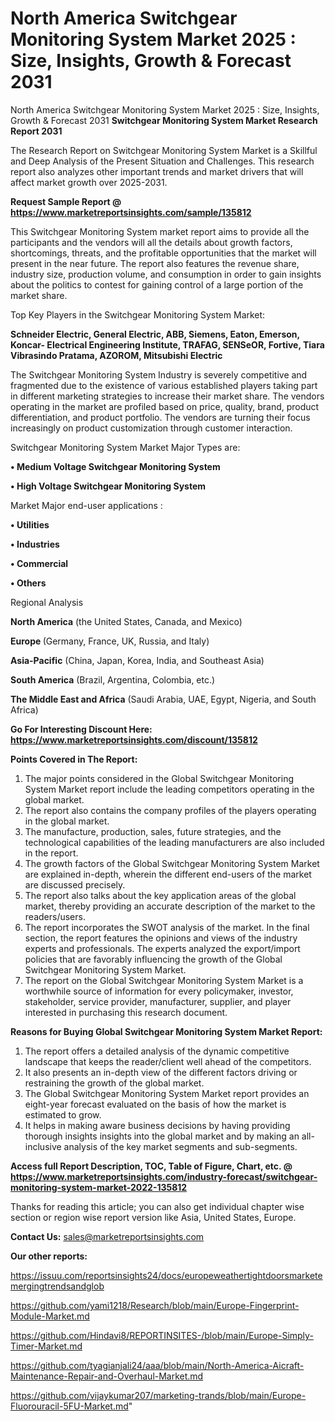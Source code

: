 # North America Switchgear Monitoring System Market 2025 : Size, Insights, Growth & Forecast 2031
North America Switchgear Monitoring System Market 2025 : Size, Insights, Growth & Forecast 2031
<strong>Switchgear Monitoring System Market Research Report 2031</strong>

The Research Report on Switchgear Monitoring System Market is a Skillful and Deep Analysis of the Present Situation and Challenges. This research report also analyzes other important trends and market drivers that will affect market growth over 2025-2031.

<strong>Request Sample Report @ <a href=https://www.marketreportsinsights.com/sample/135812>https://www.marketreportsinsights.com/sample/135812</a></strong>

This Switchgear Monitoring System market report aims to provide all the participants and the vendors will all the details about growth factors, shortcomings, threats, and the profitable opportunities that the market will present in the near future. The report also features the revenue share, industry size, production volume, and consumption in order to gain insights about the politics to contest for gaining control of a large portion of the market share.

Top Key Players in the Switchgear Monitoring System Market:

<strong>Schneider Electric, General Electric, ABB, Siemens, Eaton, Emerson, Koncar- Electrical Engineering Institute, TRAFAG, SENSeOR, Fortive, Tiara Vibrasindo Pratama, AZOROM, Mitsubishi Electric</strong>

The Switchgear Monitoring System Industry is severely competitive and fragmented due to the existence of various established players taking part in different marketing strategies to increase their market share. The vendors operating in the market are profiled based on price, quality, brand, product differentiation, and product portfolio. The vendors are turning their focus increasingly on product customization through customer interaction.

Switchgear Monitoring System Market Major Types are:

<strong>• Medium Voltage Switchgear Monitoring System

• High Voltage Switchgear Monitoring System</strong>

Market Major end-user applications :

<strong>• Utilities

• Industries

• Commercial

• Others</strong>

Regional Analysis

</u><strong><b>North America</b></strong> (the United States, Canada, and Mexico)

<strong><b>Europe </b></strong>(Germany, France, UK, Russia, and Italy)

<strong><b>Asia-Pacific</b></strong> (China, Japan, Korea, India, and Southeast Asia)

<strong><b>South America</b></strong> (Brazil, Argentina, Colombia, etc.)

<strong><b>The Middle East and Africa</b></strong> (Saudi Arabia, UAE, Egypt, Nigeria, and South Africa)

<strong>Go For Interesting Discount Here: <a href=https://www.marketreportsinsights.com/discount/135812>https://www.marketreportsinsights.com/discount/135812</a></strong>

<strong>Points Covered in The Report:</strong>
<ol>
  <li>The major points considered in the Global Switchgear Monitoring System Market report include the leading competitors operating in the global market.</li>
  <li>The report also contains the company profiles of the players operating in the global market.</li>
  <li>The manufacture, production, sales, future strategies, and the technological capabilities of the leading manufacturers are also included in the report.</li>
  <li>The growth factors of the Global Switchgear Monitoring System Market are explained in-depth, wherein the different end-users of the market are discussed precisely.</li>
  <li>The report also talks about the key application areas of the global market, thereby providing an accurate description of the market to the readers/users.</li>
  <li>The report incorporates the SWOT analysis of the market. In the final section, the report features the opinions and views of the industry experts and professionals. The experts analyzed the export/import policies that are favorably influencing the growth of the Global Switchgear Monitoring System Market.</li>
  <li>The report on the Global Switchgear Monitoring System Market is a worthwhile source of information for every policymaker, investor, stakeholder, service provider, manufacturer, supplier, and player interested in purchasing this research document.</li>
</ol>
<strong>Reasons for Buying Global Switchgear Monitoring System Market Report:</strong>

<ol>
  <li>The report offers a detailed analysis of the dynamic competitive landscape that keeps the reader/client well ahead of the competitors.</li>
  <li>It also presents an in-depth view of the different factors driving or restraining the growth of the global market.</li>
  <li>The Global Switchgear Monitoring System Market report provides an eight-year forecast evaluated on the basis of how the market is estimated to grow.</li>
  <li>It helps in making aware business decisions by having providing thorough insights insights into the global market and by making an all-inclusive analysis of the key market segments and sub-segments.</li>
</ol>
<strong>Access full Report Description, TOC, Table of Figure, Chart, etc. @ <a href=https://www.marketreportsinsights.com/industry-forecast/switchgear-monitoring-system-market-2022-135812>https://www.marketreportsinsights.com/industry-forecast/switchgear-monitoring-system-market-2022-135812</a></strong>


Thanks for reading this article; you can also get individual chapter wise section or region wise report version like Asia, United States, Europe.

<strong>Contact Us:</strong>
sales@marketreportsinsights.com

<strong>Our other reports:</strong>

<a href=https://issuu.com/reportsinsights24/docs/europeweathertightdoorsmarketemergingtrendsandglob>https://issuu.com/reportsinsights24/docs/europeweathertightdoorsmarketemergingtrendsandglob</a>

<a href=https://github.com/yami1218/Research/blob/main/Europe-Fingerprint-Module-Market.md>https://github.com/yami1218/Research/blob/main/Europe-Fingerprint-Module-Market.md</a>

<a href=https://github.com/Hindavi8/REPORTINSITES-/blob/main/Europe-Simply-Timer-Market.md>https://github.com/Hindavi8/REPORTINSITES-/blob/main/Europe-Simply-Timer-Market.md</a>

<a href=https://github.com/tyagianjali24/aaa/blob/main/North-America-Aicraft-Maintenance-Repair-and-Overhaul-Market.md>https://github.com/tyagianjali24/aaa/blob/main/North-America-Aicraft-Maintenance-Repair-and-Overhaul-Market.md</a>

<a href=https://github.com/vijaykumar207/marketing-trands/blob/main/Europe-Fluorouracil-5FU-Market.md>https://github.com/vijaykumar207/marketing-trands/blob/main/Europe-Fluorouracil-5FU-Market.md</a>"
